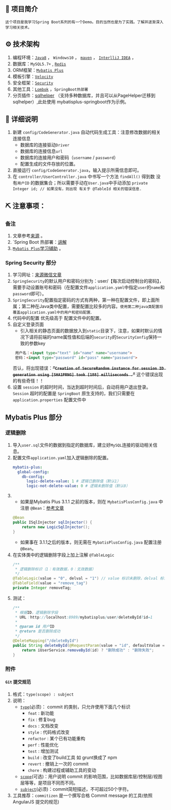 ## 🐅 项目简介
    这个项目是我学习Spring Boot系列的有一个Demo。目的当然也是为了实践。了解并逐渐深入学习相关技术。

## ⚙ 技术架构
1. 编程环境：[`Java8`](https://www.oracle.com/java/technologies/javase-jdk8-downloads.html) ， `Windows10` ，
[`maven`](https://mvnrepository.com/) ，
[`InterlliJ IDEA`](https://www.jetbrains.com/) ，
2. 数据库：`MySQL5.7+` , [`Redis`](https://redis.io/) 
3. ORM框架：[`Mybatis Plus`](https://mp.baomidou.com/) 
4. 模板引擎：[`Velocity`](http://velocity.apache.org/) 
5. 安全框架：[`Security`](https://spring.io/projects/spring-security) 
6. 其他工具：[`Lombok`](https://projectlombok.org/) ，`SpringBoot热部署`
7. 分页插件：[sqlhelper](https://fangjinuo.gitee.io/docs/sqlhelper-pagination.html#sqlhelper_mybatisplus_springboot
) （支持多种数据库，并且可以从PageHelper迁移到sqlhelper）,此处使用 mybatisplus-springboot作为示例。

## 🦁 详细说明
1. 新建 `config/CodeGenerator.java` 自动代码生成工具：注意修改数据的相关连接信息
    * 数据库的连接驱动`Driver`
    * 数据库的连接信息`url`
    * 数据库的连接用户和密码（`username` / `password`）
    * 配置生成的文件存放的位置。
2. 直接运行 `config/CodeGenerator.java`，输入提示所需信息即可。
3. 在 `controller/UserController.java` 中书写一个方法 `findAll()` 得到数 没有`用户ID` 的数据集合；所以需要手动在`User.java`中手动添加
`private Integer id; // 如果没有，则出现 有关于 @TableId 相关的错误信息.`

## ⛏ 注意事项：
### 备注
1. 文章参考[来源](https://www.toutiao.com/i6691534609064133132/) 。
2. `Spring Boot 热部署：[讲解](https://blog.csdn.net/chachapaofan/article/details/88697452)
3. [`Mybatis Plus`学习辅助](https://www.jianshu.com/p/1bbddc36b63b) 。

### Spring Security 部分
1. 学习网址：[来源微信文章](https://mp.weixin.qq.com/s?__biz=MzIxNjA5MTM2MA==&mid=2652437103&idx=1&sn=6b23ebf9f026dd087060ed49febc3d60&chksm=8c6205e0bb158cf6051858c5b6c8de6b049c1b2dc8099e02fcc71849b605ce74255363249b7b&scene=126&sessionid=1588736498&key=1fb1a3c108c4a26c9b39d05af79bfee5b3aab9c0897d4e327a48e943c72fa8b0f3948d956b8da80c8db2d8a7a7eb9019a44fee8b1232381a4bb6f7adca89997cecf0b424663e0f7cfa0d934d87d4e38a&ascene=1&uin=MjEyNzQ5NDYzNw%3D%3D&devicetype=Windows+10+x64&version=62090070&lang=zh_CN&exportkey=A5HTPc3MKfCWoFZcTcsNyQE%3D&pass_ticket=64zAAlv%2FhSW%2BbF9r1X7BWLvqZmYwkDa9yUJ33rXZNYBvnif%2Fi2NWSjeXHX0WNPNs)
2. `SpringSecurity`的默认用户和密码分别为：user/【每次启动控制台的密码】，需要手动设置账号和密码（在配置文件`application.yaml`中指定`user`的`name`和`password`即可）。
3. `SpringSecurity`配置指定密码的方式有两种，第一种在配置文件，即上面所属；第二种在Java类中配置，需要配置比较多的内容。`使用第二种java类配置将覆盖application.yaml中的用户和密码配置`.
4. 代码中的配置 优先级高于 配置文件中的配置。
5. 自定义登录页面
    * 引入相关的静态页面的数据放入到`static`目录下，注意，如果时默认的情况下请将前端的name属性值和后端的`security`的`SecurityConfig`保持一致的参数key
    ```html
     用户名：<input type="text" id="name" name="username">
     密码：<input type="password" id="pass" name="password">
    ```
   否认，将出现错误：**~~“`Creation of SecureRandom instance for session ID generation using [SHA1PRNG] took [188] milliseconds
   .`”~~** 这个错误出现的有些奇怪！！
6. 设置 `session` 的超时时间，当达到超时时间后，自动将用户退出登录。`Session` 超时的配置是 `SpringBoot` 原生支持的，我们只需要在 `application.properties` 配置文件中

## Mybatis Plus 部分
### 逻辑删除
1. 导入`user.sql`文件的数据到指定的数据库，建立好`MySQL`连接的驱动相关信息。
2. 配置文件`application.yaml`加入逻辑删除的配置。
    ```yaml
    mybatis-plus:
      global-config:
        db-config:
          logic-delete-value: 1 # 逻辑已删除值（默认1）
          logic-not-delete-value: 0 # 逻辑未删除值（默认0）
    ```
3. * 如果是Mybatis Plus 3.1.1 之前的版本，则在 `MybatisPlusConfig.java` 中注册 `@Bean`：[参考文章](https://www.cnblogs.com/grocivey/p/10344592.html)
    ```java
    @Bean
    public ISqlInjector sqlInjector() {
        return new LogicSqlInjector();
    }
    ```
   * 如果事在 3.1.1之后的版本，则无需在 `MybatisPlusConfig.java` 配置注册 `@Bean`。
4. 在实体类中的逻辑删除字段上加上注解 `@TableLogic`
    ```java
    /**
     * 逻辑删除标识（1：有效数据，0：无效数据）
     */
    @TableLogic(value = "0", delval = "1") // value 标识未删除，delval 标识删除了（双重保证，注意全局也配置，需要保持一致性）
    @TableField(value = "remove_tag")
    private Integer removeTag;
    ```
5. 测试：
    ```java
    /**
     * 根据ID，逻辑删除字段
     * URL：http://localhost:8989/mybatisplus/user/deleteById?id=1
     *
     * @param id 用户ID
     * @return 是否删除成功
     */
    @DeleteMapping("/deleteById")
    public String deleteById(@RequestParam(value = "id", defaultValue = "1L") Long id) {
        return iUserService.removeById(id) ? "删除成功" : "删除失败";
    }
    ```

### 附件
#### `Git` 提交规范
1. 格式：`type(scope) : subject`
2. 说明：
    * [`type`]()(必须)： commit 的类别，只允许使用下面几个标识
        - `feat` : 新功能
        - `fix` : 修复bug
        - `docs` : 文档改变
        - `style` : 代码格式改变
        - `refactor` : 某个已有功能重构
        - `perf` : 性能优化
        - `test` : 增加测试
        - `build` : 改变了build工具 如 grunt换成了 npm
        - `revert` : 撤销上一次的 commit
        - `chore` : 构建过程或辅助工具的变动
    * [`scope`]()(可选)：用户说明 commit 的影响范围，比如数据库层/控制层/视图层等等，是项目不同而不同。
    * [`subject`]()(必须)：commit简短描述，不可超过50个字符。
3. 工具推荐：`commitizen` 是一个撰写合格 Commit message 的工具(依照 AngularJS 提交的规范)
